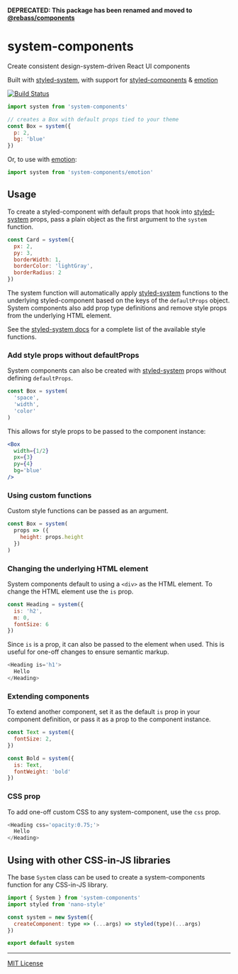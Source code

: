 
**DEPRECATED: This package has been renamed and moved to [@rebass/components](https://github.com/rebassjs/components)**

# system-components

Create consistent design-system-driven React UI components

Built with [styled-system][sys],
with support for [styled-components][sc] & [emotion][emotion]

[![Build Status][build-badge]][build]

[build-badge]: https://img.shields.io/travis/jxnblk/system-components/master.svg?style=flat-square
[build]: https://travis-ci.org/jxnblk/system-components

```js
import system from 'system-components'

// creates a Box with default props tied to your theme
const Box = system({
  p: 2,
  bg: 'blue'
})
```

Or, to use with [emotion][emotion]:

```js
import system from 'system-components/emotion'
```

## Usage

To create a styled-component with default props that hook into [styled-system][sys] props, pass a plain object as the first argument to the `system` function.

```js
const Card = system({
  px: 2,
  py: 3,
  borderWidth: 1,
  borderColor: 'lightGray',
  borderRadius: 2
})
```

The system function will automatically apply [styled-system][sys] functions
to the underlying styled-component based on the keys of the `defaultProps` object.
System components also add prop type definitions and remove style props from the underlying HTML element.

See the [styled-system docs][sys] for a complete list of the available style functions.

### Add style props without defaultProps

System components can also be created with [styled-system][sys] props without defining `defaultProps`.

```js
const Box = system(
  'space',
  'width',
  'color'
)
```

This allows for style props to be passed to the component instance:

```jsx
<Box
  width={1/2}
  px={3}
  py={4}
  bg='blue'
/>
```

### Using custom functions

Custom style functions can be passed as an argument.

```js
const Box = system(
  props => ({
    height: props.height
  })
)
```

### Changing the underlying HTML element

System components default to using a `<div>` as the HTML element.
To change the HTML element use the `is` prop.

```js
const Heading = system({
  is: 'h2',
  m: 0,
  fontSize: 6
})
```

Since `is` is a prop, it can also be passed to the element when used.
This is useful for one-off changes to ensure semantic markup.

```js
<Heading is='h1'>
  Hello
</Heading>
```

### Extending components

To extend another component, set it as the default `is` prop in your component definition, or pass it as a prop to the component instance.

```js
const Text = system({
  fontSize: 2,
})

const Bold = system({
  is: Text,
  fontWeight: 'bold'
})
```

### CSS prop

To add one-off custom CSS to any system-component, use the `css` prop.

```js
<Heading css='opacity:0.75;'>
  Hello
</Heading>
```


## Using with other CSS-in-JS libraries

The base `System` class can be used to create a system-components function for any CSS-in-JS library.

```js
import { System } from 'system-components'
import styled from 'nano-style'

const system = new System({
  createComponent: type => (...args) => styled(type)(...args)
})

export default system
```

---

[MIT License](License.md)

[sys]: https://github.com/jxnblk/styled-system
[sc]: https://github.com/styled-components/styled-components
[emotion]: https://github.com/emotion-js/emotion

